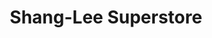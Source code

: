 ---
title: "Shang-Lee Superstore"
url: /schwalbach-am-taunus/shang-lee-superstore/
shop: Supermarkt
---